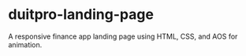 # duitpro-landing-page
A responsive finance app landing page using HTML, CSS, and AOS for animation.
